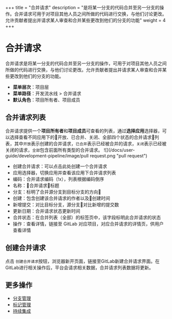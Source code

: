 +++
title = "合并请求"
description = "是将某一分支的代码合并至另一分支的操作。合并请求可用于对项目其他人员之间所做的代码进行交换，与他们讨论更改。允许贡献者提出并请求某人审查和合并某些更改到他们的分支的功能"
weight = 4
+++

# 合并请求

合并请求是将某一分支的代码合并至另一分支的操作，可用于对项目其他人员之间所做的代码进行交换，与他们讨论更改。允许贡献者提出并请求某人审查和合并某些更改到他们的分支的功能。

- **菜单层次**：项目层
- **菜单路径**：开发流水线 > 合并请求
- **默认角色**：项目所有者、项目成员

## 合并请求列表

合并请求提供一个**项目所有者**和**项目成员**可查看的列表，通过**选择应用**选择器，可以选择查看不同应用下的开放、已合并、关闭、全部四个状态的合并请求列表，其中`开放`表示创建的合并请求，`已合并`表示已经被合并的请求，`关闭`表示已经被关闭的请求，`全部`包含前面所有类型的合并请求。
![](/docs/user-guide/development-pipeline/image/pull request.png "pull request")

- 创建合并请求：可以点击此处创建一个合并请求
- 应用选择器，切换应用并查看该应用下合并请求列表
- 编码：合并请求编码（!x），列表根据编码倒序
- 名称：合并请求标题
- 分支：标明了合并源分支到目标分支的方向
- 创建：包含创建该合并请求的作者以及创建时间
- 新增提交：对比目标分支，源分支对比新增的提交数
- 更新日期：合并请求状态更新时间
- 合并状态：在合并列表（全部）的标签页中，该字段标明此合并请求的状态
- 操作：查看详情，链接至 GitLab 对应项目，对应合并请求的详情页，供用户查看详情

## 创建合并请求

  点击 `创建合并请求`按钮，浏览器新开页面，链接至GitLab新建合并请求界面。在GitLab进行相关操作后，平台会请求相关数据，合并请求列表数据将更新。

## 更多操作
- [分支管理](../branch)
- [标记管理](../tag)
- [持续集成](../continuous-integration)